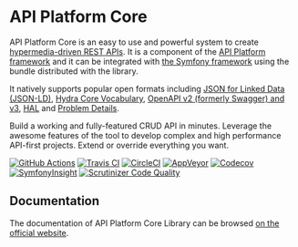 # API Platform Core

API Platform Core is an easy to use and powerful system to create [hypermedia-driven REST APIs](https://en.wikipedia.org/wiki/HATEOAS).
It is a component of the [API Platform framework](https://api-platform.com) and it can be integrated
with [the Symfony framework](https://symfony.com) using the bundle distributed with the library.

It natively supports popular open formats including [JSON for Linked Data (JSON-LD)](https://json-ld.org), [Hydra Core Vocabulary](https://www.hydra-cg.com), [OpenAPI v2 (formerly Swagger) and v3](https://www.openapis.org), [HAL](https://tools.ietf.org/html/draft-kelly-json-hal-08) and [Problem Details](https://tools.ietf.org/html/rfc7807).

Build a working and fully-featured CRUD API in minutes. Leverage the awesome features of the tool to develop complex and
high performance API-first projects. Extend or override everything you want.

[![GitHub Actions](https://github.com/api-platform/core/workflows/CI/badge.svg)](https://github.com/api-platform/core/actions?workflow=CI)
[![Travis CI](https://travis-ci.org/api-platform/core.svg?branch=master)](https://travis-ci.org/api-platform/core)
[![CircleCI](https://circleci.com/gh/api-platform/core/tree/master.svg?style=shield)](https://circleci.com/gh/api-platform/core/tree/master)
[![AppVeyor](https://ci.appveyor.com/api/projects/status/grwuyprts3wdqx5l/branch/master?svg=true)](https://ci.appveyor.com/project/dunglas/dunglasapibundle/branch/master)
[![Codecov](https://codecov.io/gh/api-platform/core/branch/master/graph/badge.svg)](https://codecov.io/gh/api-platform/core/branch/master)
[![SymfonyInsight](https://insight.symfony.com/projects/92d78899-946c-4282-89a3-ac92344f9a93/mini.svg)](https://insight.symfony.com/projects/92d78899-946c-4282-89a3-ac92344f9a93)
[![Scrutinizer Code Quality](https://scrutinizer-ci.com/g/api-platform/core/badges/quality-score.png?b=master)](https://scrutinizer-ci.com/g/api-platform/core/?branch=master)

## Documentation

The documentation of API Platform Core Library can be browsed [on the official website](https://api-platform.com/docs/core).
